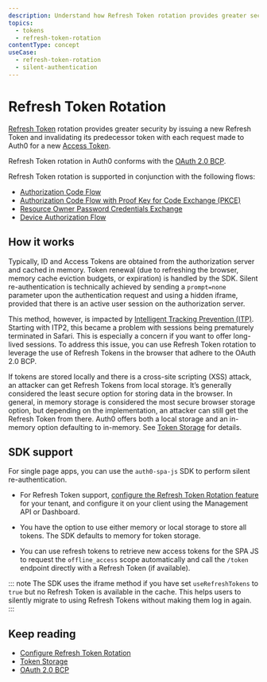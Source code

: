 ```yaml
---
description: Understand how Refresh Token rotation provides greater security by issuing a new Refresh Token with each request made to Auth0 for a new Access Token by a client using Refresh Tokens.
topics:
  - tokens
  - refresh-token-rotation
contentType: concept
useCase:
  - refresh-token-rotation
  - silent-authentication
---
```

# Refresh Token Rotation

[Refresh Token](/tokens/concepts/refresh-tokens) rotation provides greater security by issuing a new Refresh Token and invalidating its predecessor token with each request made to Auth0 for a new [Access Token](/tokens/cocncepts/access-tokens). 

Refresh Token rotation in Auth0 conforms with the [OAuth 2.0 BCP](https://tools.ietf.org/html/draft-ietf-oauth-security-topics-13#section-4.12). 

Refresh Token rotation is supported in conjunction with the following flows:
* [Authorization Code Flow](/flows/concepts/auth-code)
* [Authorization Code Flow with Proof Key for Code Exchange (PKCE)](/flows/concepts/auth-code-pkce)
* [Resource Owner Password Credentials Exchange](/api-auth/tutorials/adoption/password)
* [Device Authorization Flow](/flows/concepts/device-auth)

## How it works

Typically, ID and Access Tokens are obtained from the authorization server and cached in memory. Token renewal (due to refreshing the browser, memory cache eviction budgets, or expiration) is handled by the SDK. Silent re-authentication is technically achieved by sending a `prompt=none` parameter upon the authentication request and using a hidden iframe, provided that there is an active user session on the authorization server. 

This method, however, is impacted by [Intelligent Tracking Prevention (ITP)](https://webkit.org/blog/7675/intelligent-tracking-prevention/). Starting with ITP2, this became a problem with sessions being prematurely terminated in Safari. This is especially a concern if you want to offer long-lived sessions. To address this issue, you can use Refresh Token rotation to leverage the use of Refresh Tokens in the browser that adhere to the OAuth 2.0 BCP. 

If tokens are stored locally and there is a cross-site scripting (XSS)  attack, an attacker can get Refresh Tokens from local storage. It’s generally considered the least secure option for storing data in the browser. In general, in memory storage is considered the most secure browser storage option, but depending on the implementation, an attacker can still get the Refresh Token from there. Auth0 offers both a local storage and an in-memory option defaulting to in-memory. See [Token Storage](/tokens/concepts/token-storage) for details. 

## SDK support

For single page apps, you can use the `auth0-spa-js` SDK to perform silent re-authentication.

* For Refresh Token support, [configure the Refresh Token Rotation feature](/tokens/guides/configure-refresh-token-rotation) for your tenant, and configure it on your client using the Management API or Dashboard.

* You have the option to use either memory or local storage to store all tokens. The SDK defaults to memory for token storage.

* You can use refresh tokens to retrieve new access tokens for the SPA JS to request the `offline_access` scope automatically and call the `/token` endpoint directly with a Refresh Token (if available). 

::: note
The SDK uses the iframe method if you have set `useRefreshTokens` to `true` but no Refresh Token is available in the cache. This helps users to silently migrate to using Refresh Tokens without making them log in again.
:::

## Keep reading

* [Configure Refresh Token Rotation](/tokens/guides/configure-refresh-token-rotation)
* [Token Storage](/tokens/concepts/token-storage)
* [OAuth 2.0 BCP](https://tools.ietf.org/html/draft-ietf-oauth-security-topics-13#section-4.12)
